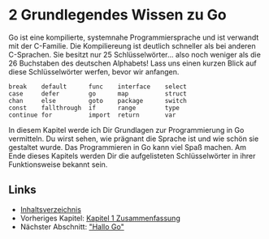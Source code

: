 # 2 Grundlegendes Wissen zu Go

Go ist eine kompilierte, systemnahe Programmiersprache und ist verwandt mit der C-Familie. Die Kompiliereung ist deutlich schneller als bei anderen C-Sprachen. Sie besitzt nur 25 Schlüsselwörter... also noch weniger als die 26 Buchstaben des deutschen Alphabets! Lass uns einen kurzen Blick auf diese Schlüsselwörter werfen, bevor wir anfangen.

    break    default      func    interface    select
    case     defer        go      map          struct
    chan     else         goto    package      switch
    const    fallthrough  if      range        type
    continue for          import  return       var

In diesem Kapitel werde ich Dir Grundlagen zur Programmierung in Go vermitteln. Du wirst sehen, wie prägnant die Sprache ist und wie schön sie gestaltet wurde. Das Programmieren in Go kann viel Spaß machen. Am Ende dieses Kapitels werden Dir die aufgelisteten Schlüsselwörter in ihrer Funktionsweise bekannt sein.   

## Links

- [Inhaltsverzeichnis](preface.md)
- Vorheriges Kapitel: [Kapitel 1 Zusammenfassung](01.5.md)
- Nächster Abschnitt: ["Hallo Go"](02.1.md)